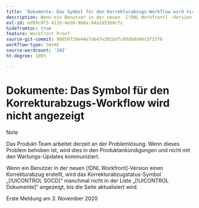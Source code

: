 ```yaml
---
title: 'Dokumente: Das Symbol für den Korrekturabzugs-Workflow wird nicht angezeigt'
description: Wenn ein Benutzer in der neuen  [!DNL Workfront] -Version einen Korrekturabzug erstellt, wird das Korrekturabzugstatus-Symbol „SOCD“ manchmal nicht in der Liste „Dokumente“ angezeigt, bis die Seite aktualisiert wird.
exl-id: ed99c9f3-412d-4e56-9b0a-84a1d53bdcfc
hidefromtoc: true
feature: Workfront Proof
source-git-commit: 98d56729e44e7ab47e201bdfc00db8d40c5f15f6
workflow-type: tm+mt
source-wordcount: '102'
ht-degree: 100%

---
```


# Dokumente: Das Symbol für den Korrekturabzugs-Workflow wird nicht angezeigt

<!--Converted to story-->

>[!NOTE]
>
>Das Produkt-Team arbeitet derzeit an der Problemlösung. Wenn dieses Problem behoben ist, wird dies in den Produktankündigungen und nicht mit den Wartungs-Updates kommuniziert.

Wenn ein Benutzer in der neuen [!DNL Workfront]-Version einen Korrekturabzug erstellt, wird das Korrekturabzugstatus-Symbol „[!UICONTROL SOCD]“ manchmal nicht in der Liste „[!UICONTROL Dokumente]“ angezeigt, bis die Seite aktualisiert wird.

Erste Meldung am 3. November 2020
